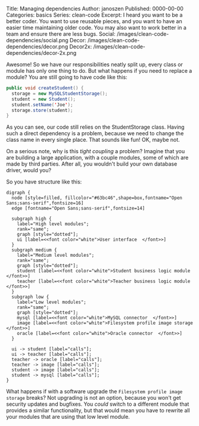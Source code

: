 Title:      Managing dependencies
Author:     janoszen
Published:  0000-00-00
Categories: basics
Series:     clean-code
Excerpt:    I heard you want to be a better coder. You want to use reusable pieces, and you want to have an easier time 
            maintaining older code. You may also want to work better in a team and ensure there are less bugs.
Social:     /images/clean-code-dependencies/social.png
Decor:      /images/clean-code-dependencies/decor.png
Decor2x:    /images/clean-code-dependencies/decor-2x.png

Awesome! So we have our responsibilities neatly split up, every class or module has only one thing to do. But what 
happens if you need to replace a module? You are still going to have code like this:

```java
public void createStudent() {
  storage = new MySQLStudentStorage();
  student = new Student();
  student.setName('Joe');
  storage.store(student);
}
```

As you can see, our code still relies on the StudentStorage class. Having such a direct dependency is a problem, 
because we need to change the class name in every single place. That sounds like fun! OK, maybe not.

On a serious note, why is this *tight coupling* a problem? Imagine that you are building a large application, with a 
couple modules, some of which are made by third parties. After all, you wouldn't build your own database driver, 
would you?

So you have structure like this:

```dotsvg
digraph {
  node [style=filled, fillcolor="#63bc46",shape=box,fontname="Open Sans;sans-serif",fontsize=16]
  edge [fontname="Open Sans;sans-serif",fontsize=14]

  subgraph high {
    label="High level modules";
    rank="same";
    graph [style="dotted"];
    ui [label=<<font color="white">User interface  </font>>]
  }
  subgraph medium {
    label="Medium level modules";
    rank="same";
    graph [style="dotted"];
    student [label=<<font color="white">Student business logic module  </font>>]
    teacher [label=<<font color="white">Teacher business logic module  </font>>]
  }
  subgraph low {
    label="Low level modules";
    rank="same";
    graph [style="dotted"];
    mysql [label=<<font color="white">MySQL connector  </font>>]
    image [label=<<font color="white">Filesystem profile image storage  </font>>]
    oracle [label=<<font color="white">Oracle connector  </font>>]
  }
  
  ui -> student [label="calls"];
  ui -> teacher [label="calls"];
  teacher -> oracle [label="calls"];
  teacher -> image [label="calls"];
  student -> image [label="calls"];
  student -> mysql [label="calls"];
}
```

What happens if with a software upgrade the `Filesystem profile image storage` breaks? Not upgrading is not an option, 
because you won't get security updates and bugfixes. You *could* switch to a different module that provides a similar 
functionality, but that would mean you have to rewrite all your modules that are using that low level module.

